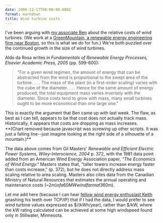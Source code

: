 ```yaml
---
date: 2006-12-17T00:00:00.000Z
format: markdown
title: Wind turbine costs
---
```


I've been arguing with <a href="http://fiveislandsorchard.wordpress.com">my associate Ben</a> about the relative costs of wind turbines. (We work at a <a href="http://www.greenmountainengineering.com">GreenMountain, a renewable energy engineering firm near Boston</a>, so this is what we do for fun.) We're both puzzled over the continued growth in the size of wind turbines.

Aldo da Rosa writes in <em>Fundamentals of Renewable Energy Processes, Elsevier Academic Press, 2005</em> (pp. 599-600):
<blockquote>"For a given wind regimen, the amount of energy that can be abstracted from the wind is proportional to the swept area of the turbine. . . . The mass of the plant (in a first-order scaling) varies with the cube of the diameter. . . . Hence for the same amount of energy produced, the total equipment mass varies inversely with the diameter. Since costs tend to grow with mass, many small turbines ought to be more economical than one large one."</blockquote>
This is exactly the argument that Ben came up with last week. The flaw, as best as I can tell, appears to be that cost does not actually track mass. Historically, it appears that costs are dropping as mass increases.

<div id="dojo_chart_windpower" style="height: 1px"></div>
**(Chart removed because javascript was screwing up other scripts. It was just a falling line--just imagine looking at the right side of a silhouette of a mountain.)**

The data above comes from Gil Masters' <em>Renewable and Efficient Electric Power Systems, Wiley-Interscience, 2004</em> p. 372, with the 1981 data point added from an American Wind Energy Association paper, <em>"The Economics of Wind Energy."</em> Masters states that, "taller towers increase energy faster than costs increase," (p. 372), but he does not directly address mass scaling relative to area scaling. Masters also cites data from the Canadian Ministry of Natural Resources that estimates the annual operating and maintenance costs (~$2m) of a 60 MW windfarm at 3% of the capital costs (~$60m).

Let me add here (because I can hear <a href="http://keith.has.no.blog.com">fellow wind energy enthusiast Keith</a> gnashing his teeth over TCP/IP) that if I had the data, I would prefer to see wind turbine values expressed as $/(kWh/year), rather than $/kW, where the kW rating calculated can be achieved at some high windspeed found only in Stillwater, Minnesota.

